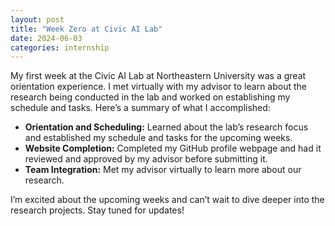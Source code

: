 ```yaml
---
layout: post
title: "Week Zero at Civic AI Lab"
date: 2024-06-03
categories: internship
---
```


My first week at the Civic AI Lab at Northeastern University was a great orientation experience. I met virtually with my advisor to learn about the research being conducted in the lab and worked on establishing my schedule and tasks. Here’s a summary of what I accomplished:

- **Orientation and Scheduling:** Learned about the lab’s research focus and established my schedule and tasks for the upcoming weeks.
- **Website Completion:** Completed my GitHub profile webpage and had it reviewed and approved by my advisor before submitting it.
- **Team Integration:** Met my advisor virtually to learn more about our research.
  
I’m excited about the upcoming weeks and can’t wait to dive deeper into the research projects. Stay tuned for updates!
